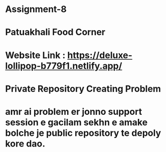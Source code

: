 # Assignment-8
# Patuakhali Food Corner
# Website Link : https://deluxe-lollipop-b779f1.netlify.app/


# Private Repository Creating Problem 
# amr ai problem er jonno support session e gacilam sekhn e amake bolche je public repository te depoly kore dao.